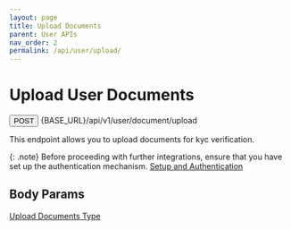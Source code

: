 ```yaml
---
layout: page
title: Upload Documents
parent: User APIs
nav_order: 2
permalink: /api/user/upload/
---
```


# Upload User Documents

<button type="button" name="button" class="btn btn-purple fs-1">POST</button>
{BASE_URL}/api/v1/user/document/upload

This endpoint allows you to upload documents for kyc verification.

{: .note}
Before proceeding with further integrations, ensure that you have set up the authentication mechanism. [Setup and Authentication](/dtps.github.io/setup)

## Body Params

[Upload Documents Type](/dtps.github.io/types/uploadDoc)
